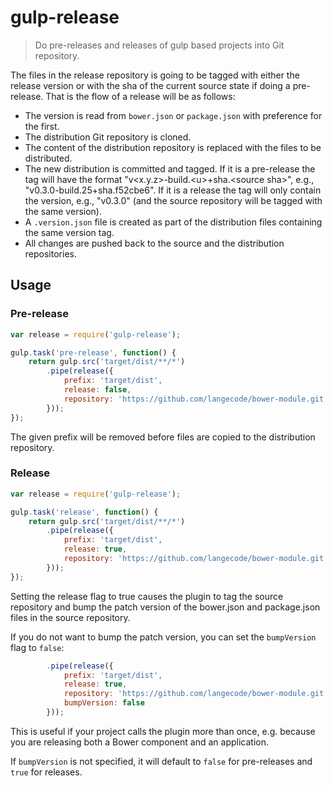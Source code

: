 gulp-release
============

> Do pre-releases and releases of gulp based projects into Git repository.

The files in the release repository is going to be tagged with either the release version or with the
sha of the current source state if doing a pre-release. That is the flow of a release will be as follows:

- The version is read from `bower.json` or `package.json` with preference for the first.
- The distribution Git repository is cloned.
- The content of the distribution repository is replaced with the files to be distributed.
- The new distribution is committed and tagged. If it is a pre-release the tag will have the format
  "v&lt;x.y.z>-build.&lt;u>+sha.&lt;source sha>", e.g., "v0.3.0-build.25+sha.f52cbe6". If it is a release
  the tag will only contain the version, e.g., "v0.3.0" (and the source repository will be tagged with the same version).
- A `.version.json` file is created as part of the distribution files containing the same version tag.
- All changes are pushed back to the source and the distribution repositories.

## Usage

### Pre-release

```javascript
var release = require('gulp-release');

gulp.task('pre-release', function() {
    return gulp.src('target/dist/**/*')
        .pipe(release({
            prefix: 'target/dist',
            release: false,
            repository: 'https://github.com/langecode/bower-module.git'
        }));
});
```

The given prefix will be removed before files are copied to the distribution repository.

### Release

```javascript
var release = require('gulp-release');

gulp.task('release', function() {
    return gulp.src('target/dist/**/*')
        .pipe(release({
            prefix: 'target/dist',
            release: true,
            repository: 'https://github.com/langecode/bower-module.git'
        }));
});
```

Setting the release flag to true causes the plugin to tag the source repository and bump the patch version of the
bower.json and package.json files in the source repository.

If you do not want to bump the patch version, you can set the `bumpVersion` flag to `false`:

```javascript
        .pipe(release({
            prefix: 'target/dist',
            release: true,
            repository: 'https://github.com/langecode/bower-module.git',
            bumpVersion: false
        }));
```

This is useful if your project calls the plugin more than once, e.g. because you are releasing both a Bower component and an application.

If `bumpVersion` is not specified, it will default to `false` for pre-releases and `true` for releases.
